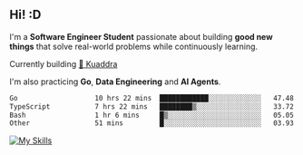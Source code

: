 ## Hi! :D

I'm a **Software Engineer Student** passionate about building **good new things** that solve real-world problems while continuously learning.

Currently building [🎾 Kuaddra](https://kuaddra.com)

I'm also practicing **Go**, **Data Engineering** and **AI Agents**.

<!--START_SECTION:waka-->

```txt
Go                   10 hrs 22 mins  ████████████░░░░░░░░░░░░░   47.48 %
TypeScript           7 hrs 22 mins   ████████▒░░░░░░░░░░░░░░░░   33.72 %
Bash                 1 hr 6 mins     █▒░░░░░░░░░░░░░░░░░░░░░░░   05.05 %
Other                51 mins         █░░░░░░░░░░░░░░░░░░░░░░░░   03.93 %
```

<!--END_SECTION:waka-->
[![My Skills](https://skillicons.dev/icons?i=py,go,java,aws,js,docker,linux)](https://skillicons.dev)
